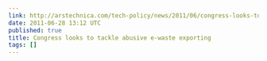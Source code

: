 ```yaml
---
link: http://arstechnica.com/tech-policy/news/2011/06/congress-looks-to-tackle-abusive-e-waste-exporting.ars
date: 2011-06-28 13:12 UTC
published: true
title: Congress looks to tackle abusive e-waste exporting
tags: []
---
```



